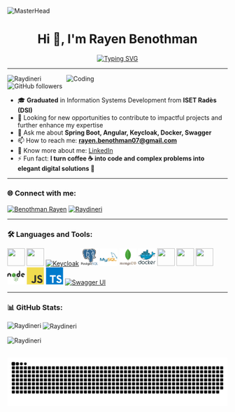 ![MasterHead](https://user-images.githubusercontent.com/10498744/210012254-234538ff-d198-48aa-8964-37e6fd45d227.gif)

<h1 align="center">Hi 👋, I'm Rayen Benothman </h1>
<div align="center">
  
[![Typing SVG](https://readme-typing-svg.herokuapp.com?font=Fira+Code&weight=500&size=24&pause=1000&color=2F81F7&center=true&vCenter=true&width=600&lines=Passionate+IT+Developer+from+Tunisia+🇹🇳;Full-Stack+Java+%26+Angular+Developer;Building+Scalable+Applications;Always+Learning+New+Technologies)](https://git.io/typing-svg)

</div>



---
<img align="right" alt="Coding" width="369" src="https://media.giphy.com/media/qgQUggAC3Pfv687qPC/giphy.gif" />

<p align="left"> 
  <img src="https://komarev.com/ghpvc/?username=Raydineri&label=Profile%20views&color=0e75b6&style=flat" alt="Raydineri" /> 
  <img src="https://img.shields.io/github/followers/Raydineri?label=Followers&style=social" alt="GitHub followers" />
</p>



- 🎓 **Graduated** in Information Systems Development from **ISET Radès (DSI)**
- 💼 Looking for new opportunities to contribute to impactful projects and further enhance my expertise
- 💬 Ask me about **Spring Boot, Angular, Keycloak, Docker, Swagger**
- 📫 How to reach me: **rayen.benothman07@gmail.com**
- 📄 Know more about me: [LinkedIn](https://www.linkedin.com/in/benothman-rayen/)
- ⚡ Fun fact: **I turn coffee ☕ into code and complex problems into elegant digital solutions 🚀**

---

<h3 align="left">🌐 Connect with me:</h3>
<p align="left">
<a href="https://www.linkedin.com/in/benothman-rayen/" target="blank"><img align="center" src="https://raw.githubusercontent.com/rahuldkjain/github-profile-readme-generator/master/src/images/icons/Social/linked-in-alt.svg" alt="Benothman Rayen" height="30" width="40" /></a>
<a href="https://github.com/Raydineri" target="blank"><img align="center" src="https://raw.githubusercontent.com/rahuldkjain/github-profile-readme-generator/master/src/images/icons/Social/github.svg" alt="Raydineri" height="30" width="40" /></a>
</p>

---

<h3 align="left">🛠️ Languages and Tools:</h3>
<p align="left">
<a href="https://angular.io" target="_blank" rel="noreferrer"><img src="https://angular.io/assets/images/logos/angular/angular.svg" width="40" height="40"/></a>
<a href="https://spring.io/" target="_blank" rel="noreferrer"><img src="https://www.vectorlogo.zone/logos/springio/springio-icon.svg" width="40" height="40"/></a>
<a href="https://www.keycloak.org" target="_blank" rel="noreferrer">
  <img src="https://miro.medium.com/0*VTxYJY9zipMobA3Z.png" width="40" height="40" alt="Keycloak" /></a>
<a href="https://www.postgresql.org" target="_blank" rel="noreferrer"><img src="https://raw.githubusercontent.com/devicons/devicon/master/icons/postgresql/postgresql-original-wordmark.svg" width="40" height="40"/></a>
<a href="https://www.mysql.com/" target="_blank" rel="noreferrer"><img src="https://raw.githubusercontent.com/devicons/devicon/master/icons/mysql/mysql-original-wordmark.svg" width="40" height="40"/></a>
<a href="https://www.mongodb.com/" target="_blank" rel="noreferrer"><img src="https://raw.githubusercontent.com/devicons/devicon/master/icons/mongodb/mongodb-original-wordmark.svg" width="40" height="40"/></a>
<a href="https://www.docker.com/" target="_blank" rel="noreferrer"><img src="https://raw.githubusercontent.com/devicons/devicon/master/icons/docker/docker-original-wordmark.svg" width="40" height="40"/></a>
<a href="https://tailwindcss.com/" target="_blank" rel="noreferrer"><img src="https://www.vectorlogo.zone/logos/tailwindcss/tailwindcss-icon.svg" width="40" height="40"/></a>
<a href="https://laravel.com/" target="_blank" rel="noreferrer"><img src="https://upload.wikimedia.org/wikipedia/commons/thumb/9/9a/Laravel.svg/800px-Laravel.svg.png" width="40" height="40"/></a>
<a href="https://symfony.com" target="_blank" rel="noreferrer"><img src="https://symfony.com/logos/symfony_black_03.svg" width="40" height="40"/></a>
<a href="https://nodejs.org" target="_blank" rel="noreferrer"><img src="https://raw.githubusercontent.com/devicons/devicon/master/icons/nodejs/nodejs-original-wordmark.svg" width="40" height="40"/></a>
<a href="https://developer.mozilla.org/en-US/docs/Web/JavaScript" target="_blank" rel="noreferrer"><img src="https://raw.githubusercontent.com/devicons/devicon/master/icons/javascript/javascript-original.svg" width="40" height="40"/></a>
<a href="https://www.typescriptlang.org/" target="_blank" rel="noreferrer"><img src="https://raw.githubusercontent.com/devicons/devicon/master/icons/typescript/typescript-original.svg" width="40" height="40"/></a>
<a href="https://swagger.io/tools/swagger-ui/" target="_blank" rel="noreferrer"><img src="https://archive.org/download/github.com-swagger-api-swagger-ui_-_2021-09-30_17-43-44/cover.jpg" width="40" height="40" alt="Swagger UI" /></a>
</p>

---

<h3 align="left">📊 GitHub Stats:</h3>
<p><img align="left" src="https://github-readme-stats.vercel.app/api/top-langs?username=Raydineri&show_icons=true&locale=en&layout=compact" alt="Raydineri" /></p>


<p>&nbsp;<img align="center" src="https://github-readme-stats.vercel.app/api?username=Raydineri&show_icons=true&locale=en" alt="Raydineri" /></p>

<p><img align="center" src="https://github-readme-streak-stats.herokuapp.com/?user=Raydineri" alt="Raydineri" /></p>

<br clear="both">

<img src="https://raw.githubusercontent.com/Azerbenazzouz/Azerbenazzouz/output/snake.svg" alt="Snake animation" />

